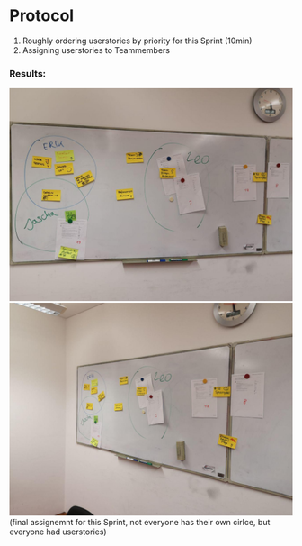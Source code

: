 # Protocol

1. Roughly ordering userstories by priority for this Sprint (10min)
2. Assigning userstories to Teammembers

### Results:  

![](../images/2019-01-24-Planning-1.jpg)
![](../images/2019-01-24-Planning-2.jpg)
(final assignemnt for this Sprint, not everyone has their own cirlce, but everyone had userstories)
